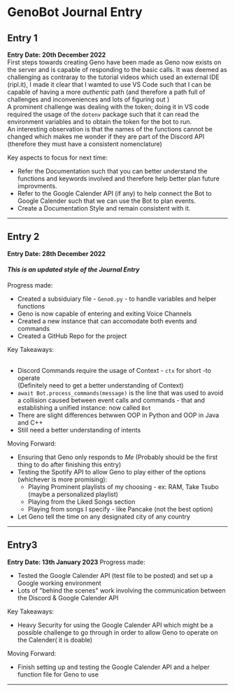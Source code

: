 # GenoBot Journal Entry  
 
## Entry 1  
**Entry Date: 20th December 2022**  
First steps towards creating Geno have been made as Geno now exists on the server and is capable of responding to the basic calls. It was deemed as challenging as contraray to the tutorial videos which used an external IDE (ripl.it), I made it clear that I wamted to use VS Code such that I can be capable of having a more *authentic* path (and therefore a path full of challenges and inconveniences and lots of figuring out )  
A prominent challenge was dealing with the token; doing it in VS code required the usage of the ` dotenv ` package such that it can read the environment variables and to obtain the token for the bot to run.  
An interesting observation is that the names of the functions cannot be changed which makes me wonder if they are part of the Discord API (therefore they must have a consistent nomenclature)  
  
Key aspects to focus for next time:<ul>  
<li>Refer the Documentation such that you can better understand the functions and keywords involved and therefore help better plan future improvments. </li>
<li>Refer to the Google Calender API (if any) to help connect the Bot to Google Calender such that we can use the Bot to plan events.</li>  
<li>Create a Documentation Style and remain consistent with it. </li></ul>    

***

## Entry 2  
**Entry Date: 28th December 2022**   
#### *This is an updated style of the Journal Entry*
Progress made:<ul>
    <li> Created a subsiduiary file - `Geno0.py` - to handle variables and helper functions</li>
    <li> Geno is now capable of entering and exiting Voice Channels</li>
    <li> Created a new instance that can accomodate both events and commands </li>
    <li> Created a GitHub Repo for the project </li></ul>
Key Takeaways:<ul>  
    <li> Discord Commands require the usage of Context - ` ctx ` for short -to operate  
    (Definitely need to get a better understanding of Context)</li>
    <li> `await Bot.process_commands(message)` is the line that was used to avoid a collision caused between event calls and commands - that and establishing a unified instance: now called `Bot`</li>
    <li> There are slight differences betwwen OOP in Python and OOP in Java and C++ </li>
    <li> Still need a better understanding of intents </li></ul>
Moving Forward: <ul>
    <li> Ensuring that Geno only responds to *Me* (Probably should be the first thing to do after finishing this entry)</li>
    <li> Testing the Spotify API to allow Geno to play either of the options (whichever is more promising):<ul>
        <li> Playing Prominent playlists of my choosing - ex: RAM, Take Tsubo (maybe a personalized playlist)</li>
        <li> Playing from the Liked Songs section </li>
        <li> Playing from songs I specify - like Pancake (not the best option) </li></ul>
    <li> Let Geno tell the time  on any designated city of any country</li></ul>  
  
***
## Entry3
**Entry Date: 13th January 2023**
Progress made:<ul>
    <li> Tested the Google Calender API (test file to be posted) and set up a Google working environment</li>
    <li> Lots of "behind the scenes" work involving the communication between the Discord & Google Calender API</li></ul>
Key Takeaways:<ul>
    <li> Heavy Security for using the Google Calender API which might be a possible challenge to go through in order to allow Geno to operate on the Calender( it is doable) </li> </ul>
Moving Forward:<ul>
    <li> Finish setting up and testing the Google Calender API and a helper function file for Geno to use </li></ul>  
***



    


